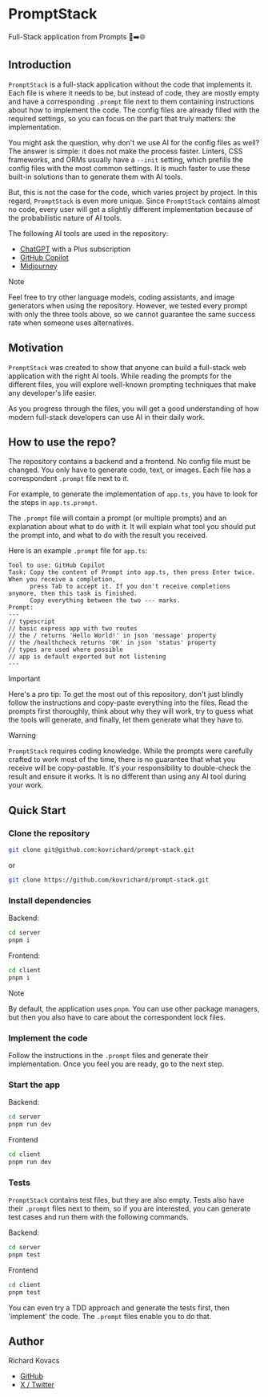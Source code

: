 # PromptStack

Full-Stack application from Prompts 📄➡️🌐


## Introduction

`PromptStack` is a full-stack application without the code that implements it. Each file is where it needs to be, but instead of code, they are mostly
empty and have a corresponding `.prompt` file next to them containing instructions about how to implement the code. The config files are already
filled with the required settings, so you can focus on the part that truly matters: the implementation.

You might ask the question, why don't we use AI for the config files as well? The answer is simple: it does not make the process faster.
Linters, CSS frameworks, and ORMs usually have a `--init` setting, which prefills the config files with the most common settings. It is much faster to
use these built-in solutions than to generate them with AI tools.

But, this is not the case for the code, which varies project by project. In this regard, `PromptStack` is even more unique. Since `PromptStack`
contains almost no code, every user will get a slightly different implementation because of the probabilistic nature of AI tools.

The following AI tools are used in the repository:
- [ChatGPT](https://chat.openai.com/) with a Plus subscription
- [GitHub Copilot](https://github.com/features/copilot)
- [Midjourney](https://www.midjourney.com/home)

> [!NOTE]
> Feel free to try other language models, coding assistants, and image generators when using the repository. However, we tested every prompt with only
> the three tools above, so we cannot guarantee the same success rate when someone uses alternatives.

## Motivation

`PromptStack` was created to show that anyone can build a full-stack web application with the right AI tools. While reading the prompts for the
different files, you will explore well-known prompting techniques that make any developer's life easier.

As you progress through the files, you will get a good understanding of how modern full-stack developers can use AI in their daily work.

## How to use the repo?

The repository contains a backend and a frontend. No config file must be changed. You only have to generate code, text, or images. Each file has a
correspondent `.prompt` file next to it.

For example, to generate the implementation of `app.ts`, you have to look for the steps in `app.ts.prompt`.

The `.prompt` file will contain a prompt (or multiple prompts) and an explanation about what to do with it. It will explain what tool you should put
the prompt into, and what to do with the result you received.

Here is an example `.prompt` file for `app.ts`:

```
Tool to use: GitHub Copilot
Task: Copy the content of Prompt into app.ts, then press Enter twice. When you receive a completion,
      press Tab to accept it. If you don't receive completions anymore, then this task is finished.
      Copy everything between the two --- marks.
Prompt:
---
// typescript
// basic express app with two routes
// the / returns 'Hello World!' in json 'message' property
// the /healthcheck returns 'OK' in json 'status' property
// types are used where possible
// app is default exported but not listening
---
```

> [!IMPORTANT]
> Here's a pro tip: To get the most out of this repository, don't just blindly follow the instructions and copy-paste everything into the files. Read
> the prompts first thoroughly, think about why they will work, try to guess what the tools will generate, and finally, let them generate what they
> have to.

> [!WARNING]
> `PromptStack` requires coding knowledge. While the prompts were carefully crafted to work most of the time, there is no guarantee that what you
> receive will be copy-pastable. It's your responsibility to double-check the result and ensure it works. It is no different than using any AI tool
> during your work.

## Quick Start

### Clone the repository

``` bash
git clone git@github.com:kovrichard/prompt-stack.git
```

or

``` bash
git clone https://github.com/kovrichard/prompt-stack.git
```

### Install dependencies

Backend:

``` bash
cd server
pnpm i
```

Frontend:

``` bash
cd client
pnpm i
```

> [!NOTE]
> By default, the application uses `pnpm`. You can use other package managers, but then you also have to care about the correspondent lock files.

### Implement the code

Follow the instructions in the `.prompt` files and generate their implementation. Once you feel you are ready, go to the next step.

### Start the app

Backend:

``` bash
cd server
pnpm run dev
```

Frontend

``` bash
cd client
pnpm run dev
```

### Tests

`PromptStack` contains test files, but they are also empty. Tests also have their `.prompt` files next to them, so if you are interested, you can
generate test cases and run them with the following commands.

Backend:

``` bash
cd server
pnpm test
```

Frontend

``` bash
cd client
pnpm test
```

You can even try a TDD approach and generate the tests first, then 'implement' the code. The `.prompt` files enable you to do that.

## Author

Richard Kovacs

- [GitHub](https://github.com/kovrichard)
- [X / Twitter](https://twitter.com/rchardkovacs)
